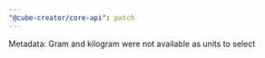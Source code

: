 ```yaml
---
"@cube-creator/core-api": patch
---
```


Metadata: Gram and kilogram were not available as units to select
